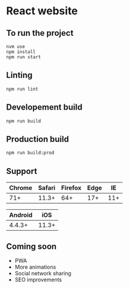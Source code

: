 # React website

## To run the project
```
nvm use
npm install
npm run start
```

## Linting
```
npm run lint
```

## Developement build
```
npm run build
```

## Production build
```
npm run build:prod
```

## Support

| Chrome  | Safari | Firefox | Edge | IE |
| --- | ----- | --- | --- | --- |
| 71+ | 11.3+ | 64+ | 17+ | 11+ |

| Android  | iOS |
| ------ | ----- |
| 4.4.3+ | 11.3+ |

## Coming soon
- PWA
- More animations
- Social network sharing
- SEO improvements